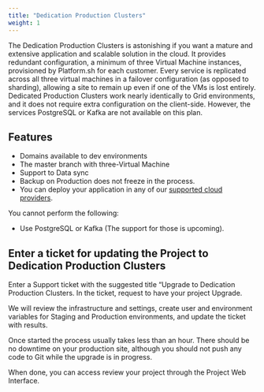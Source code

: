 ```yaml
---
title: "Dedication Production Clusters"
weight: 1
---
```


The Dedication Production Clusters is astonishing if you want a mature and extensive application and scalable solution in the cloud.
It provides redundant configuration, a minimum of three Virtual Machine instances, provisioned by Platform.sh for each customer. Every service is replicated across all three virtual machines in a failover configuration (as opposed to sharding), allowing a site to remain up even if one of the VMs is lost entirely.
Dedicated Production Clusters work nearly identically to Grid environments, and it does not require extra configuration on the client-side.  However, the services PostgreSQL or Kafka are not available on this plan.


## Features

* Domains available to dev environments
* The master branch with three-Virtual Machine
* Support to Data sync
* Backup on Production does not freeze in the process.
* You can deploy your application in any of our [supported cloud providers](development/faq.md#which-geographic-zones-does-platformsh-cover). 


You cannot perform the following:

* Use PostgreSQL or Kafka (The support for those is upcoming).


## Enter a ticket for updating the Project to Dedication Production Clusters

Enter a Support ticket with the suggested title “Upgrade to Dedication Production Clusters. In the ticket, request to have your project Upgrade.

We will review the infrastructure and settings, create user and environment variables for Staging and Production environments, and update the ticket with results.

Once started the process usually takes less than an hour.  There should be no downtime on your production site, although you should not push any code to Git while the upgrade is in progress.

When done, you can access review your project through the Project Web Interface.
